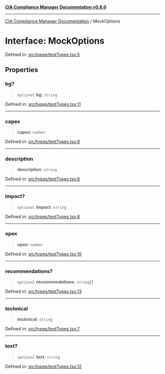 [**CIA Compliance Manager Documentation v0.8.0**](../README.md)

***

[CIA Compliance Manager Documentation](../globals.md) / MockOptions

# Interface: MockOptions

Defined in: [src/types/testTypes.tsx:5](https://github.com/Hack23/cia-compliance-manager/blob/791b5a1b6e700c8b8480de209374e4cb1086330d/src/types/testTypes.tsx#L5)

## Properties

### bg?

> `optional` **bg**: `string`

Defined in: [src/types/testTypes.tsx:11](https://github.com/Hack23/cia-compliance-manager/blob/791b5a1b6e700c8b8480de209374e4cb1086330d/src/types/testTypes.tsx#L11)

***

### capex

> **capex**: `number`

Defined in: [src/types/testTypes.tsx:9](https://github.com/Hack23/cia-compliance-manager/blob/791b5a1b6e700c8b8480de209374e4cb1086330d/src/types/testTypes.tsx#L9)

***

### description

> **description**: `string`

Defined in: [src/types/testTypes.tsx:6](https://github.com/Hack23/cia-compliance-manager/blob/791b5a1b6e700c8b8480de209374e4cb1086330d/src/types/testTypes.tsx#L6)

***

### impact?

> `optional` **impact**: `string`

Defined in: [src/types/testTypes.tsx:8](https://github.com/Hack23/cia-compliance-manager/blob/791b5a1b6e700c8b8480de209374e4cb1086330d/src/types/testTypes.tsx#L8)

***

### opex

> **opex**: `number`

Defined in: [src/types/testTypes.tsx:10](https://github.com/Hack23/cia-compliance-manager/blob/791b5a1b6e700c8b8480de209374e4cb1086330d/src/types/testTypes.tsx#L10)

***

### recommendations?

> `optional` **recommendations**: `string`[]

Defined in: [src/types/testTypes.tsx:13](https://github.com/Hack23/cia-compliance-manager/blob/791b5a1b6e700c8b8480de209374e4cb1086330d/src/types/testTypes.tsx#L13)

***

### technical

> **technical**: `string`

Defined in: [src/types/testTypes.tsx:7](https://github.com/Hack23/cia-compliance-manager/blob/791b5a1b6e700c8b8480de209374e4cb1086330d/src/types/testTypes.tsx#L7)

***

### text?

> `optional` **text**: `string`

Defined in: [src/types/testTypes.tsx:12](https://github.com/Hack23/cia-compliance-manager/blob/791b5a1b6e700c8b8480de209374e4cb1086330d/src/types/testTypes.tsx#L12)
